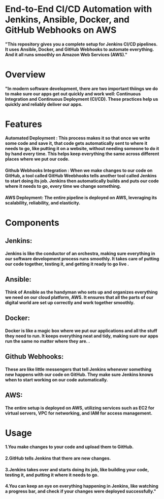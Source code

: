 <h1> End-to-End CI/CD Automation with Jenkins, Ansible, Docker, and GitHub Webhooks on AWS </h1>

<h4>"This repository gives you a complete setup for Jenkins CI/CD pipelines. It uses Ansible, Docker, and GitHub Webhooks to automate everything. And it all runs smoothly on Amazon Web Services (AWS)."</h4>

<h1>Overview</h1>

<h4>"In modern software development, there are two important thiings we do to make sure our apps get out quickly and work well: Continuous Integration and Continuous Deployment (CI/CD). These practices help us quickly and reliably deliver our apps. </h4>

<h1>Features</h1>

<h4>Automated Deployment  :   This process makes it so that once we write some code and save it, that code gets automatically sent to where it needs to go, like putting it on a website, without needing someone to do it by hand every time. This helps keep everything the same across different places where we put our code.

<h4>Github Webhooks Integration   :  When we make changes to our code on GitHub, a tool called GitHub Weebhooks tells another tool called Jenkins to start doing its job. Jenkins then automatically builds and puts our code where it needs to go, every time we change something.</h4>

<h4>AWS Deployment: The entire pipeline is deployed on AWS, leveraging its scalability, reliability, and elasticity.</h4>


<h1>Components</h1>

<h2>Jenkins:</h2> 
<h4>Jenkins is like the conductor of an orchestra, making sure everything in our software development process runs smoothly. It takes care of putting our code together, testing it, and getting it ready to go live .</h4>


<h2>Ansible:</h2>
<h4>Think of Ansible as the handyman who sets up and organizes everything we need on our cloud platform, AWS. It ensures that all the parts of our digital world are set up correctly and work together smoothly. </h4>


<h2>Docker:</h2> 
<h4> Docker is like a magic box where we put our applications and all the stuff they need to run. It keeps everything neat and tidy, making sure our apps run the same no matter where they are. .</h4>


<h2>Github Webhooks:</h2>
<h4>These are like little messengers that tell Jenkins whenever something new happens with our code on GitHub. They make sure Jenkins knows when to start working on our code automatically.</h4>



<h2>AWS:</h2>
<h4>The entire setup is deployed on AWS, utilizing services such as EC2 for virtual servers, VPC for networking, and IAM for access management.</h4>


<h1>Usage</h1>

<h4>1.You make changes to your code and upload them to GitHub.</h4>
<h4>2.GitHub tells Jenkins that there are new changes.</h4>
<h4>3.Jenkins takes over and starts doing its job, like building your code, testing it, and putting it where it needs to go. </h4>
<h4>4.You can keep an eye on everything happening in Jenkins, like watching a progress bar, and check if your changes were deployed successfully."</h4>

